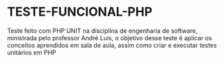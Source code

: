# TESTE-FUNCIONAL-PHP
Teste feito com PHP UNIT na disciplina de engenharia de software, ministrada pelo professor André Luis, o objetivo desse teste é aplicar os conceitos aprendidos em sala de aula, assim como criar e executar testes unitários em PHP